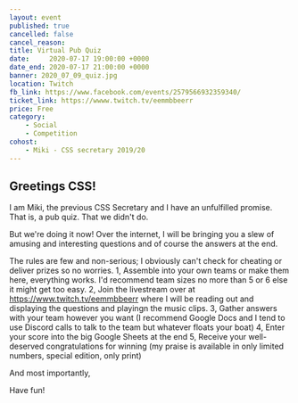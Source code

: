 ```yaml
---
layout: event
published: true
cancelled: false
cancel_reason:
title: Virtual Pub Quiz
date:     2020-07-17 19:00:00 +0000
date_end: 2020-07-17 21:00:00 +0000
banner: 2020_07_09_quiz.jpg
location: Twitch
fb_link: https://www.facebook.com/events/2579566932359340/
ticket_link: https://wwww.twitch.tv/eemmbbeerr
price: Free
category:
    - Social
    - Competition
cohost:
    - Miki - CSS secretary 2019/20
---
```


## Greetings CSS!

I am Miki, the previous CSS Secretary and I have an unfulfilled promise. That is, a pub quiz. That we didn't do.

But we're doing it now! Over the internet, I will be bringing you a slew of amusing and interesting questions and of course the answers at the end.

The rules are few and non-serious; I obviously can't check for cheating or deliver prizes so no worries.
1, Assemble into your own teams or make them here, everything works. I'd recommend team sizes no more than 5 or 6 else it might get too easy.
2, Join the livestream over at https://www.twitch.tv/eemmbbeerr where I will be reading out and displaying the questions and playingn the music clips.
3, Gather answers with your team however you want (I recommend Google Docs and I tend to use Discord calls to talk to the team but whatever floats your boat)
4, Enter your score into the big Google Sheets at the end
5, Receive your well-deserved congratulations for winning (my praise is available in only limited numbers, special edition, only print)

And most importantly,

Have fun!
